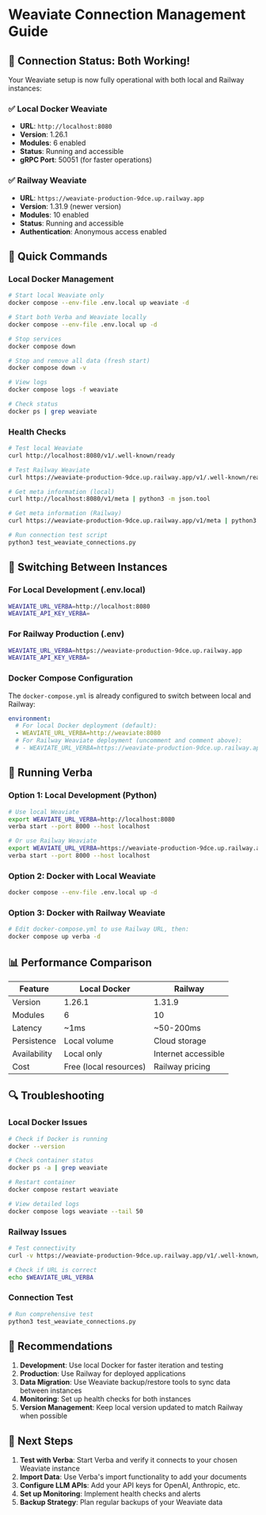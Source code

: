 # Weaviate Connection Management Guide

## 🎉 Connection Status: Both Working!

Your Weaviate setup is now fully operational with both local and Railway instances:

### ✅ Local Docker Weaviate
- **URL**: `http://localhost:8080`
- **Version**: 1.26.1
- **Modules**: 6 enabled
- **Status**: Running and accessible
- **gRPC Port**: 50051 (for faster operations)

### ✅ Railway Weaviate
- **URL**: `https://weaviate-production-9dce.up.railway.app`
- **Version**: 1.31.9 (newer version)
- **Modules**: 10 enabled
- **Status**: Running and accessible
- **Authentication**: Anonymous access enabled

## 🔧 Quick Commands

### Local Docker Management
```bash
# Start local Weaviate only
docker compose --env-file .env.local up weaviate -d

# Start both Verba and Weaviate locally
docker compose --env-file .env.local up -d

# Stop services
docker compose down

# Stop and remove all data (fresh start)
docker compose down -v

# View logs
docker compose logs -f weaviate

# Check status
docker ps | grep weaviate
```

### Health Checks
```bash
# Test local Weaviate
curl http://localhost:8080/v1/.well-known/ready

# Test Railway Weaviate
curl https://weaviate-production-9dce.up.railway.app/v1/.well-known/ready

# Get meta information (local)
curl http://localhost:8080/v1/meta | python3 -m json.tool

# Get meta information (Railway)
curl https://weaviate-production-9dce.up.railway.app/v1/meta | python3 -m json.tool

# Run connection test script
python3 test_weaviate_connections.py
```

## 🔄 Switching Between Instances

### For Local Development (.env.local)
```bash
WEAVIATE_URL_VERBA=http://localhost:8080
WEAVIATE_API_KEY_VERBA=
```

### For Railway Production (.env)
```bash
WEAVIATE_URL_VERBA=https://weaviate-production-9dce.up.railway.app
WEAVIATE_API_KEY_VERBA=
```

### Docker Compose Configuration
The `docker-compose.yml` is already configured to switch between local and Railway:

```yaml
environment:
  # For local Docker deployment (default):
  - WEAVIATE_URL_VERBA=http://weaviate:8080
  # For Railway Weaviate deployment (uncomment and comment above):
  # - WEAVIATE_URL_VERBA=https://weaviate-production-9dce.up.railway.app
```

## 🚀 Running Verba

### Option 1: Local Development (Python)
```bash
# Use local Weaviate
export WEAVIATE_URL_VERBA=http://localhost:8080
verba start --port 8000 --host localhost

# Or use Railway Weaviate
export WEAVIATE_URL_VERBA=https://weaviate-production-9dce.up.railway.app
verba start --port 8000 --host localhost
```

### Option 2: Docker with Local Weaviate
```bash
docker compose --env-file .env.local up -d
```

### Option 3: Docker with Railway Weaviate
```bash
# Edit docker-compose.yml to use Railway URL, then:
docker compose up verba -d
```

## 📊 Performance Comparison

| Feature | Local Docker | Railway |
|---------|-------------|---------|
| Version | 1.26.1 | 1.31.9 |
| Modules | 6 | 10 |
| Latency | ~1ms | ~50-200ms |
| Persistence | Local volume | Cloud storage |
| Availability | Local only | Internet accessible |
| Cost | Free (local resources) | Railway pricing |

## 🔍 Troubleshooting

### Local Docker Issues
```bash
# Check if Docker is running
docker --version

# Check container status
docker ps -a | grep weaviate

# Restart container
docker compose restart weaviate

# View detailed logs
docker compose logs weaviate --tail 50
```

### Railway Issues
```bash
# Test connectivity
curl -v https://weaviate-production-9dce.up.railway.app/v1/.well-known/ready

# Check if URL is correct
echo $WEAVIATE_URL_VERBA
```

### Connection Test
```bash
# Run comprehensive test
python3 test_weaviate_connections.py
```

## 🎯 Recommendations

1. **Development**: Use local Docker for faster iteration and testing
2. **Production**: Use Railway for deployed applications
3. **Data Migration**: Use Weaviate backup/restore tools to sync data between instances
4. **Monitoring**: Set up health checks for both instances
5. **Version Management**: Keep local version updated to match Railway when possible

## 📝 Next Steps

1. **Test with Verba**: Start Verba and verify it connects to your chosen Weaviate instance
2. **Import Data**: Use Verba's import functionality to add your documents
3. **Configure LLM APIs**: Add your API keys for OpenAI, Anthropic, etc.
4. **Set up Monitoring**: Implement health checks and alerts
5. **Backup Strategy**: Plan regular backups of your Weaviate data

